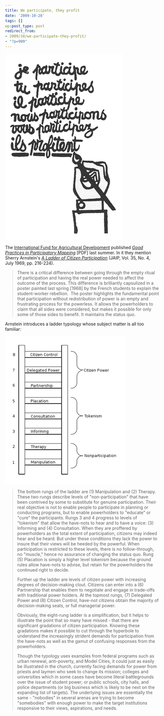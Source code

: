 ```yaml
---
title: We participate, they profit
date: '2009-10-28'
tags: []
wp:post_type: post
redirect_from:
- 2009/10/we-participate-they-profit/
- "?p=909"
---
```


[ ![je-participe](2009-10-28-We-participate-they-profit/je-participe.gif "je-participe") ](2009-10-28-We-participate-they-profit/je-participe.gif)

The [International Fund for Agricultural Development](http://www.ifad.org/) published _[Good Practices in Participatory Mapping](http://www.ifad.org/pub/map/PM_web.pdf)_ [PDF] last summer. In it they mention Sherry Arnstein's _[A Ladder of Citizen Participation](http://lithgow-schmidt.dk/sherry-arnstein/ladder-of-citizen-participation.html)_ (JAIP, Vol. 35, No. 4, July 1969, pp. 216-224).

> There is a critical difference between going through the empty ritual of participation and having the real power needed to affect the outcome of the process. This difference is brilliantly capsulized in a poster painted last spring [1968] by the French students to explain the student-worker rebellion.  The poster highlights the fundamental point that participation without redistribution of power is an empty and frustrating process for the powerless. It allows the powerholders to claim that all sides were considered, but makes it possible for only some of those sides to benefit. It maintains the status quo.

Arnstein introduces a ladder typology whose subject matter is all too familiar:

[ ![ladder-of-citizen-participation](2009-10-28-We-participate-they-profit/ladder-of-citizen-participation.gif "ladder-of-citizen-participation") ](2009-10-28-We-participate-they-profit/ladder-of-citizen-participation.gif)

> The bottom rungs of the ladder are (1) Manipulation and (2) Therapy. These two rungs describe levels of "non-participation" that have been contrived by some to substitute for genuine participation. Their real objective is not to enable people to participate in planning or conducting programs, but to enable powerholders to "educate" or "cure" the participants. Rungs 3 and 4 progress to levels of "tokenism" that allow the have-nots to hear and to have a voice: (3) Informing and (4) Consultation. When they are proffered by powerholders as the total extent of participation, citizens may indeed hear and be heard. But under these conditions they lack the power to insure that their views will be heeded by the powerful. When participation is restricted to these levels, there is no follow-through, no "muscle," hence no assurance of changing the status quo. Rung (5) Placation is simply a higher level tokenism because the ground rules allow have-nots to advise, but retain for the powerholders the continued right to decide.
>
> Further up the ladder are levels of citizen power with increasing degrees of decision-making clout. Citizens can enter into a (6) Partnership that enables them to negotiate and engage in trade-offs with traditional power holders. At the topmost rungs, (7) Delegated Power and (8) Citizen Control, have-not citizens obtain the majority of decision-making seats, or full managerial power.
>
> Obviously, the eight-rung ladder is a simplification, but it helps to illustrate the point that so many have missed - that there are significant gradations of citizen participation. Knowing these gradations makes it possible to cut through the hyperbole to understand the increasingly strident demands for participation from the have-nots as well as the gamut of confusing responses from the powerholders.
>
> Though the typology uses examples from federal programs such as urban renewal, anti-poverty, and Model Cities, it could just as easily be illustrated in the church, currently facing demands for power from priests and laymen who seek to change its mission; colleges and universities which in some cases have become literal battlegrounds over the issue of student power; or public schools, city halls, and police departments (or big business which is likely to be next on the expanding list of targets). The underlying issues are essentially the same - "nobodies" in several arenas are trying to become "somebodies" with enough power to make the target institutions responsive to their views, aspirations, and needs.
